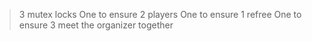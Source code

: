 > 3 mutex locks
> One to ensure 2 players
> One to ensure 1 refree
> One to ensure 3 meet the organizer together

